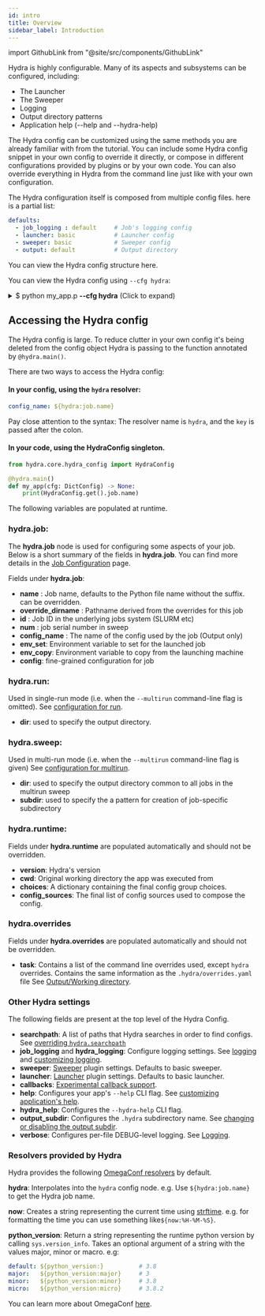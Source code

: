 ```yaml
---
id: intro
title: Overview
sidebar_label: Introduction
---
```


import GithubLink from "@site/src/components/GithubLink"

Hydra is highly configurable. Many of its aspects and subsystems can be configured, including:
* The Launcher
* The Sweeper
* Logging
* Output directory patterns
* Application help (--help and --hydra-help)

The Hydra config can be customized using the same methods you are already familiar with from the tutorial.
You can include some Hydra config snippet in your own config to override it directly, or compose in different
configurations provided by plugins or by your own code. You can also override everything in Hydra from the command 
line just like with your own configuration.

The Hydra configuration itself is composed from multiple config files. here is a partial list:
```yaml title="hydra/config"
defaults:
  - job_logging : default     # Job's logging config
  - launcher: basic           # Launcher config
  - sweeper: basic            # Sweeper config
  - output: default           # Output directory
```
You can view the Hydra config structure <GithubLink to="hydra/conf/__init__.py">here</GithubLink>.

You can view the Hydra config using `--cfg hydra`:
<details>
<summary> $ python my_app.p <b>--cfg hydra</b> (Click to expand)</summary>

```yaml
hydra:
  run:
    dir: outputs/${now:%Y-%m-%d}/${now:%H-%M-%S}
  sweep:
    dir: multirun/${now:%Y-%m-%d}/${now:%H-%M-%S}
    subdir: ${hydra.job.num}
  launcher:
    _target_: hydra._internal.core_plugins.basic_launcher.BasicLauncher
  sweeper:
    _target_: hydra._internal.core_plugins.basic_sweeper.BasicSweeper
    max_batch_size: null
  hydra_logging:
    version: 1
    formatters:
    ...
```
</details>


## Accessing the Hydra config
The Hydra config is large. To reduce clutter in your own config it's being deleted from the config object
Hydra is passing to the function annotated by `@hydra.main()`.

There are two ways to access the Hydra config:

#### In your config, using the `hydra` resolver:
```yaml
config_name: ${hydra:job.name}
```
Pay close attention to the syntax: The resolver name is `hydra`, and the `key` is passed after the colon.

#### In your code, using the HydraConfig singleton.
```python
from hydra.core.hydra_config import HydraConfig

@hydra.main()
def my_app(cfg: DictConfig) -> None:
    print(HydraConfig.get().job.name)
```

The following variables are populated at runtime.  

### hydra.job:
The **hydra.job** node is used for configuring some aspects of your job. 
Below is a short summary of the fields in **hydra.job**. 
You can find more details in the [Job Configuration](job.md) page.

Fields under **hydra.job**:
- **name** : Job name, defaults to the Python file name without the suffix. can be overridden.
- **override_dirname** : Pathname derived from the overrides for this job
- **id** : Job ID in the underlying jobs system (SLURM etc)
- **num** : job serial number in sweep
- **config_name** : The name of the config used by the job (Output only)
- **env_set**: Environment variable to set for the launched job
- **env_copy**: Environment variable to copy from the launching machine
- **config**: fine-grained configuration for job

### hydra.run:
Used in single-run mode (i.e. when the `--multirun` command-line flag is omitted).
See [configuration for run](workdir.md#configuration-for-run).
- **dir**: used to specify the output directory.

### hydra.sweep:
Used in multi-run mode (i.e. when the `--multirun` command-line flag is given)
See [configuration for multirun](workdir.md#configuration-for-multirun).
- **dir**: used to specify the output directory common to all jobs in the multirun sweep
- **subdir**: used to specify the a pattern for creation of job-specific subdirectory

### hydra.runtime:
Fields under **hydra.runtime** are populated automatically and should not be overridden.
- **version**: Hydra's version
- **cwd**: Original working directory the app was executed from
- **choices**: A dictionary containing the final config group choices.
- **config_sources**: The final list of config sources used to compose the config.

### hydra.overrides
Fields under **hydra.overrides** are populated automatically and should not be overridden.
- **task**: Contains a list of the command line overrides used, except `hydra` overrides.
  Contains the same information as the `.hydra/overrides.yaml` file
  See [Output/Working directory](/tutorials/basic/running_your_app/3_working_directory.md).

### Other Hydra settings
The following fields are present at the top level of the Hydra Config.
- **searchpath**: A list of paths that Hydra searches in order to find configs.
  See [overriding `hydra.searchpath`](advanced/search_path.md#overriding-hydrasearchpath-config)
- **job_logging** and **hydra_logging**: Configure logging settings.
  See [logging](/tutorials/basic/running_your_app/4_logging.md) and [customizing logging](logging.md).
- **sweeper**: [Sweeper](/advanced/plugins/intro.md#sweeper) plugin settings. Defaults to basic sweeper.
- **launcher**: [Launcher](/advanced/plugins/intro.md#launcher) plugin settings. Defaults to basic launcher.
- **callbacks**: [Experimental callback support](/experimental/callbacks.md).
- **help**: Configures your app's `--help` CLI flag. See [customizing application's help](app_help.md).
- **hydra_help**: Configures the `--hydra-help` CLI flag.
- **output_subdir**: Configures the `.hydra` subdirectory name.
  See [changing or disabling the output subdir](/tutorials/basic/running_your_app/3_working_directory.md#changing-or-disabling-the-output-subdir).
- **verbose**: Configures per-file DEBUG-level logging.
  See [Logging](/tutorials/basic/running_your_app/4_logging.md).


### Resolvers provided by Hydra
Hydra provides the following [OmegaConf resolvers](https://omegaconf.readthedocs.io/en/latest/usage.html#resolvers) by default.

**hydra**: Interpolates into the `hydra` config node. e.g. Use `${hydra:job.name}` to get the Hydra job name.

**now**: Creates a string representing the current time using 
[strftime](https://docs.python.org/3/library/datetime.html#strftime-and-strptime-behavior).
e.g. for formatting the time you can use something like`${now:%H-%M-%S}`.

**python_version**: Return a string representing the runtime python version by calling `sys.version_info`.
Takes an optional argument of a string with the values major, minor or macro.
e.g:
```yaml
default: ${python_version:}          # 3.8
major:   ${python_version:major}     # 3
minor:   ${python_version:minor}     # 3.8
micro:   ${python_version:micro}     # 3.8.2
```

You can learn more about OmegaConf <a class="external" href="https://omegaconf.readthedocs.io/en/latest/usage.html#access-and-manipulation" target="_blank">here</a>.
